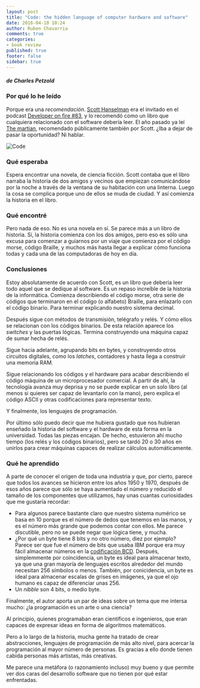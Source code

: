 ```yaml
---
layout: post
title: "Code: the hidden language of computer hardware and software"
date: 2016-04-10 10:24
author: Ruben Chavarria
comments: true
categories: 
- book review
published: true
footer: false
sidebar: true
---
```


##### de Charles Petzold

### Por qué lo he leído

Porque era una *recomendación*. [Scott Hanselman] era el invitado en el podcast
[Developer on fire #83], y lo recomendó como un libro que cualquiera relacionado
con el software debería leer. El año pasado ya leí [The martian], recomendado
públicamente también por Scott. ¿Iba a dejar de pasar la oportunidad? Ni
hablar.

![Code](/images/2016/code-charles-petzold.png)

<!-- more -->

### Qué esperaba

Espera encontrar una novela, de ciencia ficción. Scott contaba que el libro
narraba la historia de dos amigos y vecinos que empiezan comunicándose por la
noche a través de la ventana de su habitación con una linterna. Luego la cosa
se complica porque uno de ellos se muda de ciudad. Y así comienza la historia
en el libro.

### Qué encontré

Pero nada de eso. No es una novela en sí. Se parece más a un libro de historia.
Sí, la historia comienza con los dos amigos, pero eso es sólo una excusa para
comenzar a guiarnos por un viaje que comienza por el código morse, código
Braille, y muchos más hasta llegar a explicar cómo funciona todas y cada una de
las computadoras de hoy en día.

### Conclusiones

Estoy absolutamente de acuerdo con Scott, es un libro que debería leer todo
aquel que se dedique al software. Es un repaso increíble de la historia de la
informática. Comienza describiendo el código morse, otra serie de códigos que
terminaron en el código (o alfabeto) Braille, para enlazarlo con el código
binario. Para terminar explicando nuestro sistema decimal.

Después sigue con métodos de transmisión, telégrafo y relés. Y cómo ellos se
relacionan con los códigos binarios. De esta relación aparece los *switches* y
las puertas lógicas. Termina construyendo una máquina capaz de sumar hecha de
relés.

Sigue hacia adelante, agrupando bits en bytes, y construyendo otros circuitos
digitales, como los *latches*, contadores y hasta llega a construir una memoria
RAM.

Sigue relacionando los códigos y el hardware para acabar describiendo el código
máquina de un microprocesador comercial. A partir de ahí, la tecnología avanza
muy deprisa y no se puede explicar en un solo libro (al menos si quieres ser
capaz de levantarlo con la mano), pero explica el código ASCII y otras
codificaciones para representar texto.

Y finalmente, los lenguajes de programación.

Por último sólo puedo decir que me hubiera gustado que nos hubieran enseñado la
historia del software y el hardware de esta forma en la universidad. Todas las
piezas encajan. De hecho, estuvieron ahí mucho tiempo (los relés y los códigos
binarios), pero se tardó 20 o 30 años en unirlos para crear máquinas capaces de
realizar cálculos automáticamente.

### Qué he aprendido

A parte de conocer el origen de toda una industria y que, por cierto, parece
que todos los avances se hicieron entre los años 1950 y 1970, después de esos
años parece que sólo se haya aumentado el número y reducido el tamaño de los
componentes que utilizamos, hay unas cuantas curiosidades que me gustaría
recordar:

- Para algunos parece bastante claro que nuestro sistema numérico se basa en 10
  porque es el número de dedos que tenemos en las manos, y es el número más
  grande que podemos contar con ellos. Me parece discutible, pero no se puede
  negar que lógica tiene, y mucha.
- ¿Por qué un byte tiene 8 bits y no otro número, diez por ejemplo? Parece ser
  que fue el número de bits que usaba IBM porque era muy fácil almacenar
  números en la [codificación BCD]. Después, simplemmente por coincidencia, un
  byte es ideal para almacenar texto, ya que una gran mayoría de lenguajes
  escritos alrededor del mundo necesitan 256 símbolos o menos. También, por
  conicidencia, un byte es ideal para almacenar escalas de grises en imágenes, ya
  que el ojo humano es capaz de diferenciar unas 256.
- Un *nibble* son 4 bits, o medio byte.

Finalmente, el autor aporta un par de ideas sobre un tema que me intersa mucho:
¿la programación es un arte o una ciencia?

Al principio, quienes programaban eran científicos e ingenieros, que eran
capaces de expresar ideas en forma de algoritmos matemáticos.

Pero a lo largo de la historia, mucha gente ha tratado de crear abstracciones,
lenguajes de programación de más alto nivel, para acercar la programación al
mayor número de personas. Es gracias a ello donde tienen cabida personas más
artistas, más creativas.

Me parece una metáfora (o razonamiento incluso) muy bueno y que permite ver dos
caras del desarrollo software que no tienen por qué estar enfrentadas.

[Scott Hanselman]: http://www.hanselman.com/
[Developer on fire #83]: http://developeronfire.com/episode-083-scott-hanselman-learn-balance
[The martian]: /blog/2015/09/06/the-martian/
[codificación BCD]: https://es.wikipedia.org/wiki/Decimal_codificado_en_binario

